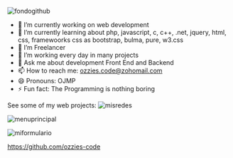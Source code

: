 ![fondogithub](https://github.com/ozzies-code/ozzies-code/assets/83247451/ee219323-0adc-4e33-855e-e828efa6b5b6)
- 🔭 I’m currently working on web development
- 🌱 I’m currently learning about php, javascript, c, c++, .net, jquery,  html, css, framewoorks css as bootstrap, bulma, pure, w3.css
- 👯 I’m Freelancer
- 🤔 I’m working every day in many projects
- 💬 Ask me about development Front End and Backend
- 📫 How to reach me: ozzies.code@zohomail.com
- 😄 Pronouns: OJMP
- ⚡ Fun fact: The Programming is nothing boring


See some of my web projects:
![misredes](https://github.com/ozzies-code/ozzies-code/assets/83247451/c02db9d5-e259-4b7c-b0a4-c91b1afeba13)


![menuprincipal](https://github.com/ozzies-code/ozzies-code/assets/83247451/56202684-2041-4c6f-ac0d-74bc4878aa95)


![miformulario](https://github.com/ozzies-code/ozzies-code/assets/83247451/9a0a2e12-e91e-4e60-9df6-576ca1922539)

https://github.com/ozzies-code




<!--


**ozzies-code/ozzies-code** is a ✨ _special_ ✨ repository because its `README.md` (this file) appears on your GitHub profile.

Here are some ideas to get you started:

- 🔭 I’m currently working on ...
- 🌱 I’m currently learning ...
- 👯 I’m looking to collaborate on ...
- 🤔 I’m looking for help with ...
- 💬 Ask me about ...
- 📫 How to reach me: ...
- 😄 Pronouns: ...
- ⚡ Fun fact: ...
-->
